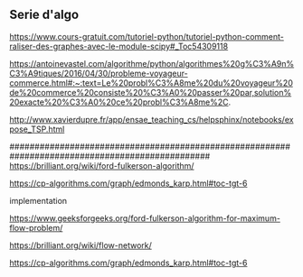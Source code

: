 
## Serie d'algo


https://www.cours-gratuit.com/tutoriel-python/tutoriel-python-comment-raliser-des-graphes-avec-le-module-scipy#_Toc54309118



https://antoinevastel.com/algorithme/python/algorithmes%20g%C3%A9n%C3%A9tiques/2016/04/30/probleme-voyageur-commerce.html#:~:text=Le%20probl%C3%A8me%20du%20voyageur%20de%20commerce%20consiste%20%C3%A0%20passer%20par,solution%20exacte%20%C3%A0%20ce%20probl%C3%A8me%2C.


http://www.xavierdupre.fr/app/ensae_teaching_cs/helpsphinx/notebooks/expose_TSP.html

################################################################################################
https://brilliant.org/wiki/ford-fulkerson-algorithm/

https://cp-algorithms.com/graph/edmonds_karp.html#toc-tgt-6

implementation

https://www.geeksforgeeks.org/ford-fulkerson-algorithm-for-maximum-flow-problem/



https://brilliant.org/wiki/flow-network/

https://cp-algorithms.com/graph/edmonds_karp.html#toc-tgt-6
